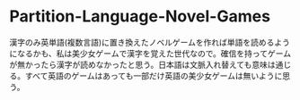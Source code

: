 # Partition-Language-Novel-Games
漢字のみ英単語(複数言語)に置き換えたノベルゲームを作れば単語を読めるようになるかも、私は美少女ゲームで漢字を覚えた世代なので。確信を持ってゲームが無かったら漢字が読めなかったと思う。日本語は文脈入れ替えても意味は通じる。すべて英語のゲームはあっても一部だけ英語の美少女ゲームは無いように思う。
